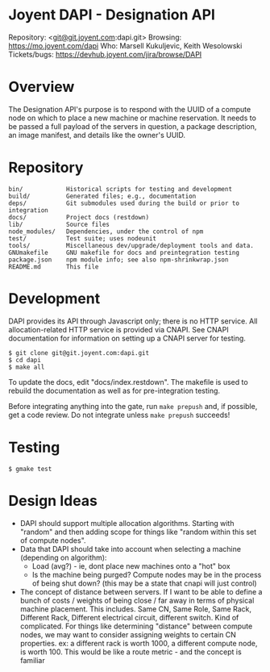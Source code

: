 <!--
    This Source Code Form is subject to the terms of the Mozilla Public
    License, v. 2.0. If a copy of the MPL was not distributed with this
    file, You can obtain one at http://mozilla.org/MPL/2.0/.
-->

<!--
    Copyright (c) 2014, Joyent, Inc.
-->

# Joyent DAPI - Designation API

Repository: <git@git.joyent.com:dapi.git>
Browsing: <https://mo.joyent.com/dapi>
Who: Marsell Kukuljevic, Keith Wesolowski
Tickets/bugs: <https://devhub.joyent.com/jira/browse/DAPI>

# Overview

The Designation API's purpose is to respond with the UUID of a compute node on
which to place a new machine or machine reservation. It needs to be passed a
full payload of the servers in question, a package description, an image
manifest, and details like the owner's UUID.

# Repository

    bin/            Historical scripts for testing and development
    build/          Generated files; e.g., documentation
    deps/           Git submodules used during the build or prior to integration
    docs/           Project docs (restdown)
    lib/            Source files
    node_modules/   Dependencies, under the control of npm
    test/           Test suite; uses nodeunit
    tools/          Miscellaneous dev/upgrade/deployment tools and data.
    GNUmakefile     GNU makefile for docs and preintegration testing
    package.json    npm module info; see also npm-shrinkwrap.json
    README.md       This file

# Development

DAPI provides its API through Javascript only; there is no HTTP service.
All allocation-related HTTP service is provided via CNAPI.  See CNAPI
documentation for information on setting up a CNAPI server for testing.

	$ git clone git@git.joyent.com:dapi.git
	$ cd dapi
	$ make all

To update the docs, edit "docs/index.restdown".  The makefile is used to
rebuild the documentation as well as for pre-integration testing.

Before integrating anything into the gate, run `make prepush` and, if
possible, get a code review.  Do not integrate unless `make prepush`
succeeds!

# Testing

	$ gmake test

# Design Ideas

 * DAPI should support multiple allocation algorithms. Starting with "random"
   and then adding scope for things like "random within this set of compute
   nodes". 
 * Data that DAPI should take into account when selecting a machine (depending
   on algorithm):
     - Load (avg?) - ie, dont place new machines onto a "hot" box
     - Is the machine being purged? Compute nodes may be in the process of
       being shut down? (this may be a state that cnapi will just control)
 * The concept of distance between servers. If I want to be able to define a
   bunch of costs / weights of being close / far away in terms of physical
   machine placement. This includes. Same CN, Same Role, Same Rack, Different
   Rack, Different electrical circuit, different switch. Kind of complicated.
   For things like determining "distance" between compute nodes, we may want to
   consider assigning weights to certain CN properties. ex: a different rack is
   worth 1000, a different compute node, is worth 100. This would be like a
   route metric - and the concept is familiar

